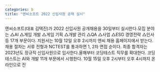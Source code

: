 ```yaml
---
categories: b
title: "엔씨소프트 2022 신입사원 공채 실시"
---
```

엔씨소프트(대표 김택진)가 2022 신입사원 공개채용을 30일부터 실시한다.모집 분야는 △AI △게임 개발 △게임 기획 △개발 관리 △QA △사업 △ESG 경영전략 △인사 등 17개 부문이다. 지원서는 10월 12일 오후 2시까지 엔씨 채용 홈페이지에서 받는다. 채용 절차는 서류 전형과 NCTEST를 통과하면 1, 2차 면접 순이다. 최종 합격자는 2023년도 정규직 신입사원으로 입사한다.올해부터 코딩테스트 직무를 확대한다. 코딩테스트는 AI와 개발 11개 부문에서 시행한다. 10월 15일 오후 2시부터 오후 4시까지 온라인으로 진